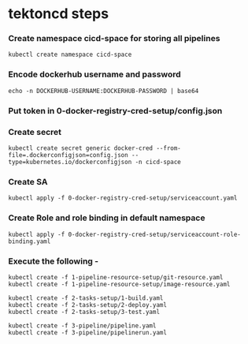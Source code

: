 # tektoncd steps

### Create namespace cicd-space for storing all pipelines

```
kubectl create namespace cicd-space
```

### Encode dockerhub username and password

```
echo -n DOCKERHUB-USERNAME:DOCKERHUB-PASSWORD | base64
```

### Put token in 0-docker-registry-cred-setup/config.json

### Create secret

```
kubectl create secret generic docker-cred --from-file=.dockerconfigjson=config.json --type=kubernetes.io/dockerconfigjson -n cicd-space
```

### Create SA

```
kubectl apply -f 0-docker-registry-cred-setup/serviceaccount.yaml
```

### Create Role and role binding in default namespace

```
kubectl apply -f 0-docker-registry-cred-setup/serviceaccount-role-binding.yaml
```

### Execute the following -

```
kubectl create -f 1-pipeline-resource-setup/git-resource.yaml
kubectl create -f 1-pipeline-resource-setup/image-resource.yaml

kubectl create -f 2-tasks-setup/1-build.yaml
kubectl create -f 2-tasks-setup/2-deploy.yaml
kubectl create -f 2-tasks-setup/3-test.yaml

kubectl create -f 3-pipeline/pipeline.yaml
kubectl create -f 3-pipeline/pipelinerun.yaml
```
